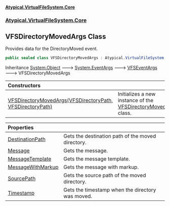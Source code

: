 #### [Atypical.VirtualFileSystem.Core](VirtualFileSystem.md 'VirtualFileSystem')
### [Atypical.VirtualFileSystem.Core](VirtualFileSystem.md#Atypical.VirtualFileSystem.Core 'Atypical.VirtualFileSystem.Core')

## VFSDirectoryMovedArgs Class

Provides data for the DirectoryMoved event.

```csharp
public sealed class VFSDirectoryMovedArgs : Atypical.VirtualFileSystem.Core.VFSEventArgs
```

Inheritance [System.Object](https://docs.microsoft.com/en-us/dotnet/api/System.Object 'System.Object') &#129106; [System.EventArgs](https://docs.microsoft.com/en-us/dotnet/api/System.EventArgs 'System.EventArgs') &#129106; [VFSEventArgs](VFSEventArgs.md 'Atypical.VirtualFileSystem.Core.VFSEventArgs') &#129106; VFSDirectoryMovedArgs

| Constructors | |
| :--- | :--- |
| [VFSDirectoryMovedArgs(VFSDirectoryPath, VFSDirectoryPath)](VFSDirectoryMovedArgs.VFSDirectoryMovedArgs(VFSDirectoryPath,VFSDirectoryPath).md 'Atypical.VirtualFileSystem.Core.VFSDirectoryMovedArgs.VFSDirectoryMovedArgs(Atypical.VirtualFileSystem.Core.VFSDirectoryPath, Atypical.VirtualFileSystem.Core.VFSDirectoryPath)') | Initializes a new instance of the [VFSDirectoryMovedArgs](VFSDirectoryMovedArgs.md 'Atypical.VirtualFileSystem.Core.VFSDirectoryMovedArgs') class. |

| Properties | |
| :--- | :--- |
| [DestinationPath](VFSDirectoryMovedArgs.DestinationPath.md 'Atypical.VirtualFileSystem.Core.VFSDirectoryMovedArgs.DestinationPath') | Gets the destination path of the moved directory. |
| [Message](VFSDirectoryMovedArgs.Message.md 'Atypical.VirtualFileSystem.Core.VFSDirectoryMovedArgs.Message') | Gets the message. |
| [MessageTemplate](VFSDirectoryMovedArgs.MessageTemplate.md 'Atypical.VirtualFileSystem.Core.VFSDirectoryMovedArgs.MessageTemplate') | Gets the message template. |
| [MessageWithMarkup](VFSDirectoryMovedArgs.MessageWithMarkup.md 'Atypical.VirtualFileSystem.Core.VFSDirectoryMovedArgs.MessageWithMarkup') | Gets the message with markup. |
| [SourcePath](VFSDirectoryMovedArgs.SourcePath.md 'Atypical.VirtualFileSystem.Core.VFSDirectoryMovedArgs.SourcePath') | Gets the source path of the moved directory. |
| [Timestamp](VFSDirectoryMovedArgs.Timestamp.md 'Atypical.VirtualFileSystem.Core.VFSDirectoryMovedArgs.Timestamp') | Gets the timestamp when the directory was moved. |
